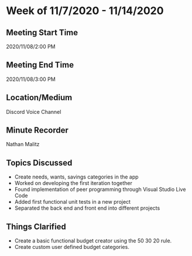 # Week of 11/7/2020 - 11/14/2020
## Meeting Start Time
2020/11/08/2:00 PM
## Meeting End Time
2020/11/08/3:00 PM
## Location/Medium
Discord Voice Channel
## Minute Recorder
Nathan Malitz
## Topics Discussed
- Create needs, wants, savings categories in the app
- Worked on developing the first iteration together
- Found implementation of peer programming through Visual Studio Live Code
- Added first functional unit tests in a new project
- Separated the back end and front end into different projects
## Things Clarified
- Create a basic functional budget creator using the 50 30 20 rule.
- Create custom user defined budget categories.
